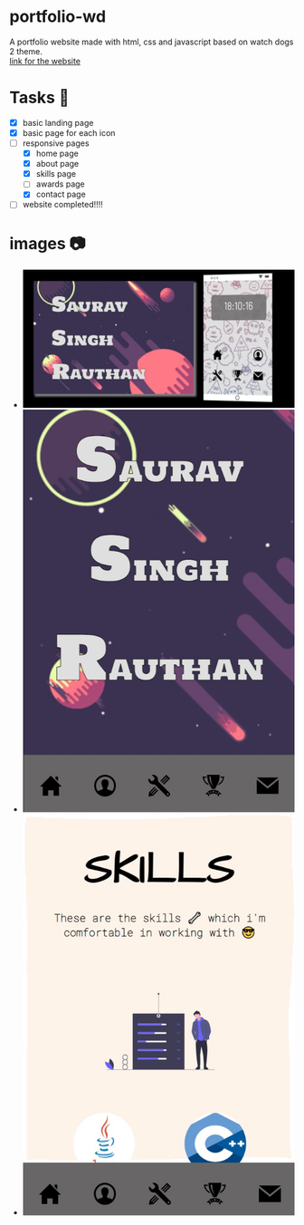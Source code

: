 # portfolio-wd
A portfolio website made with html, css and javascript based on watch dogs 2 theme.  
[link for the website](https://saurav-singh-rauthan.github.io/portfolio-wd/)  

# Tasks 📝
- [x] basic landing page
- [x] basic page for each icon
- [ ] responsive pages
  - [x] home page
  - [x] about page
  - [x] skills page
  - [ ] awards page
  - [x] contact page
- [ ] website completed!!!!

# images 📷
* ![Image 1](https://github.com/Saurav-Singh-Rauthan/portfolio-wd/blob/main/images/Annotation%202021-08-08%20181032.jpg)  
* ![Image 2](https://github.com/Saurav-Singh-Rauthan/portfolio-wd/blob/main/images/Annotation%202021-08-08%20181101.jpg)  
* ![Image 3](https://github.com/Saurav-Singh-Rauthan/portfolio-wd/blob/main/images/Annotation%202021-08-08%20193229.jpg)  
